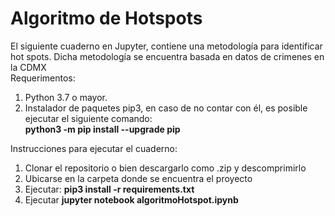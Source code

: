 # Algoritmo de Hotspots
El siguiente cuaderno en Jupyter, contiene una metodología para identificar hot spots. Dicha metodología se encuentra basada en datos de crimenes en la CDMX <br>
Requerimentos: <br>
1) Python 3.7 o mayor. <br>
2) Instalador de paquetes pip3, en caso de no contar con él, es posible ejecutar el siguiente comando: <br>
    <b>python3 -m pip install --upgrade pip</b>

Instrucciones para ejecutar el cuaderno: <br>
1) Clonar el repositorio o bien descargarlo como .zip y descomprimirlo
2) Ubicarse en la carpeta donde se encuentra el proyecto
3) Ejecutar: <b>pip3 install -r requirements.txt</b>
4) Ejecutar <b>jupyter notebook algoritmoHotspot.ipynb</b>
